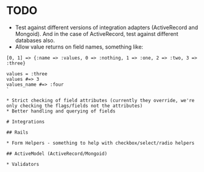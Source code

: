 # TODO

* Test against different versions of integration adapters (ActiveRecord and Mongoid). And in the case of ActiveRecord, test against different databases also.
* Allow value returns on field names, something like:
````
[0, 1] => {:name => :values, 0 => :nothing, 1 => :one, 2 => :two, 3 => :three}

values = :three
values #=> 3
values_name #=> :four
`

* Strict checking of field attributes (currently they override, we're only checking the flags/fields not the attributes)
* Better handling and querying of fields

# Integrations

## Rails

* Form Helpers - something to help with checkbox/select/radio helpers

## ActiveModel (ActiveRecord/Mongoid)

* Validators

